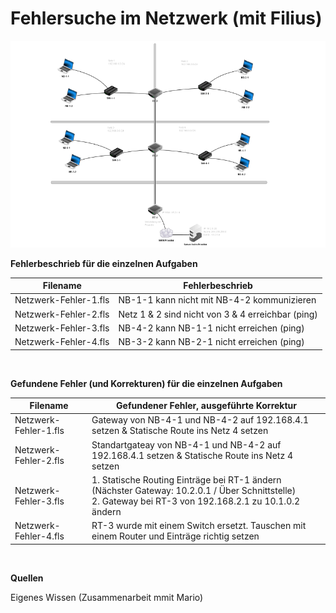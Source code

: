# Fehlersuche im Netzwerk (mit Filius)

<img src="../../Bilder/N3/P3 Bild2.png">

<br>

**Fehlerbeschrieb für die einzelnen Aufgaben**

| **Filename** | **Fehlerbeschrieb** |
|--------------|---------------------|
| Netzwerk-Fehler-1.fls | NB-1-1 kann nicht mit NB-4-2 kommunizieren |
| Netzwerk-Fehler-2.fls | Netz 1 & 2 sind nicht von 3 & 4 erreichbar (ping) |
| Netzwerk-Fehler-3.fls | NB-4-2 kann NB-1-1 nicht erreichen (ping) |
| Netzwerk-Fehler-4.fls | NB-3-2 kann NB-2-1 nicht erreichen (ping) |

<br>

**Gefundene Fehler (und Korrekturen) für die einzelnen Aufgaben**

| **Filename** | **Gefundener Fehler, ausgeführte Korrektur**    |
|-------------|----|
| Netzwerk-Fehler-1.fls | Gateway von NB-4-1 und NB-4-2 auf 192.168.4.1 setzen & Statische Route ins Netz 4 setzen |
| Netzwerk-Fehler-2.fls | Standartgateay von NB-4-1 und NB-4-2 auf 192.168.4.1 setzen & Statische Route ins Netz 4 setzen |
| Netzwerk-Fehler-3.fls | 1. Statische Routing Einträge bei RT-1 ändern (Nächster Gateway: 10.2.0.1 / Über Schnittstelle) <br> 2. Gateway bei RT-3 von 192.168.2.1 zu 10.1.0.2 ändern |
| Netzwerk-Fehler-4.fls | RT-3 wurde mit einem Switch ersetzt. Tauschen mit einem Router und Einträge richtig setzen |

<br>

**Quellen**

Eigenes Wissen (Zusammenarbeit mmit Mario)
